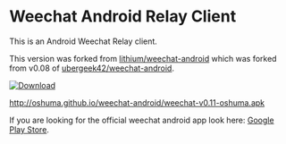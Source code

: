 Weechat Android Relay Client
============================
This is an Android Weechat Relay client.

This version was forked from [lithium/weechat-android](https://github.com/lithium/weechat-android) which was forked from v0.08 of [ubergeek42/weechat-android](https://github.com/ubergeek42/weechat-android).

[![Download][qr_download_image]](http://oshuma.github.io/weechat-android/weechat-v0.11-oshuma.apk)

http://oshuma.github.io/weechat-android/weechat-v0.11-oshuma.apk

If you are looking for the official weechat android app look here: [Google Play Store](https://play.google.com/store/apps/details?id=com.ubergeek42.WeechatAndroid).

[qr_download_image]: https://chart.googleapis.com/chart?cht=qr&chs=200x200&chl=http://oshuma.github.io/weechat-android/weechat-v0.11-oshuma.apk
